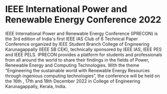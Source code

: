  # IEEE International Power and Renewable Energy Conference 2022
 
 IEEE International Power and Renewable Energy Conference (IPRECON) is the 3rd edition of India's first IEEE IAS Club of 6 Technical Paper Conference organized by IEEE Student Branch College of Engineering Karunagappally (IEEE SB CEK), technically sponsored by IEEE IAS, IEEE PES and IEEE PELS. IPRECON provides a platform for students and professionals from all around the world to share their findings in the fields of Power, Renewable Energy and Computing Technologies. With the theme “Engineering the sustainable world with Renewable Energy Resources through ingenious computing technologies”, the conference will be held on the 16th , 17th and 18th December 2022 in College of Engineering Karunagappally, Kerala, India.
